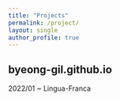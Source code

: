 ```yaml
---
title: "Projects"
permalink: /project/
layout: single
author_profile: true
---
```


## byeong-gil.github.io

2022/01 ~ Lingua-Franca